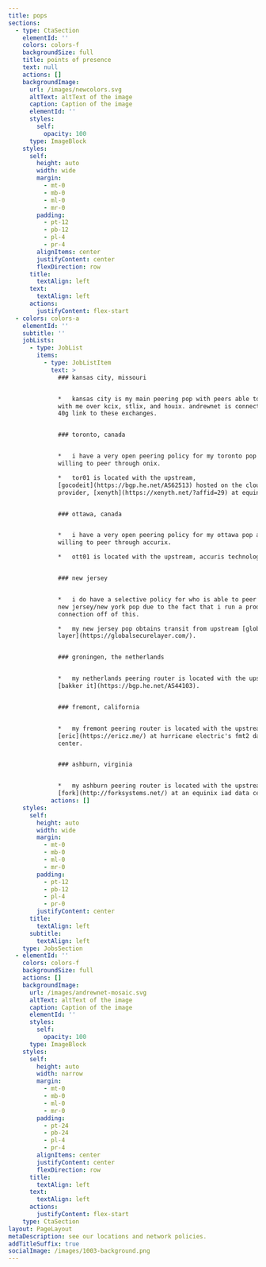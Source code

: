 ```yaml
---
title: pops
sections:
  - type: CtaSection
    elementId: ''
    colors: colors-f
    backgroundSize: full
    title: points of presence
    text: null
    actions: []
    backgroundImage:
      url: /images/newcolors.svg
      altText: altText of the image
      caption: Caption of the image
      elementId: ''
      styles:
        self:
          opacity: 100
      type: ImageBlock
    styles:
      self:
        height: auto
        width: wide
        margin:
          - mt-0
          - mb-0
          - ml-0
          - mr-0
        padding:
          - pt-12
          - pb-12
          - pl-4
          - pr-4
        alignItems: center
        justifyContent: center
        flexDirection: row
      title:
        textAlign: left
      text:
        textAlign: left
      actions:
        justifyContent: flex-start
  - colors: colors-a
    elementId: ''
    subtitle: ''
    jobLists:
      - type: JobList
        items:
          - type: JobListItem
            text: >
              ### kansas city, missouri


              *   kansas city is my main peering pop with peers able to connect
              with me over kcix, stlix, and houix. andrewnet is connected with a
              40g link to these exchanges.


              ### toronto, canada


              *   i have a very open peering policy for my toronto pop and i am
              willing to peer through onix.

              *   tor01 is located with the upstream,
              [gocodeit](https://bgp.he.net/AS62513) hosted on the cloud
              provider, [xenyth](https://xenyth.net/?affid=29) at equinix tr2.


              ### ottawa, canada


              *   i have a very open peering policy for my ottawa pop and i am
              willing to peer through accurix.

              *   ott01 is located with the upstream, accuris technologies.


              ### new jersey


              *   i do have a selective policy for who is able to peer with my
              new jersey/new york pop due to the fact that i run a production
              connection off of this.

              *   my new jersey pop obtains transit from upstream [global secure
              layer](https://globalsecurelayer.com/).


              ### groningen, the netherlands


              *   my netherlands peering router is located with the upstream,
              [bakker it](https://bgp.he.net/AS44103).


              ### fremont, california


              *   my fremont peering router is located with the upstream,
              [eric](https://ericz.me/) at hurricane electric's fmt2 data
              center.


              ### ashburn, virginia


              *   my ashburn peering router is located with the upstream,
              [fork](http://forksystems.net/) at an equinix iad data center.
            actions: []
    styles:
      self:
        height: auto
        width: wide
        margin:
          - mt-0
          - mb-0
          - ml-0
          - mr-0
        padding:
          - pt-12
          - pb-12
          - pl-4
          - pr-0
        justifyContent: center
      title:
        textAlign: left
      subtitle:
        textAlign: left
    type: JobsSection
  - elementId: ''
    colors: colors-f
    backgroundSize: full
    actions: []
    backgroundImage:
      url: /images/andrewnet-mosaic.svg
      altText: altText of the image
      caption: Caption of the image
      elementId: ''
      styles:
        self:
          opacity: 100
      type: ImageBlock
    styles:
      self:
        height: auto
        width: narrow
        margin:
          - mt-0
          - mb-0
          - ml-0
          - mr-0
        padding:
          - pt-24
          - pb-24
          - pl-4
          - pr-4
        alignItems: center
        justifyContent: center
        flexDirection: row
      title:
        textAlign: left
      text:
        textAlign: left
      actions:
        justifyContent: flex-start
    type: CtaSection
layout: PageLayout
metaDescription: see our locations and network policies.
addTitleSuffix: true
socialImage: /images/1003-background.png
---
```

